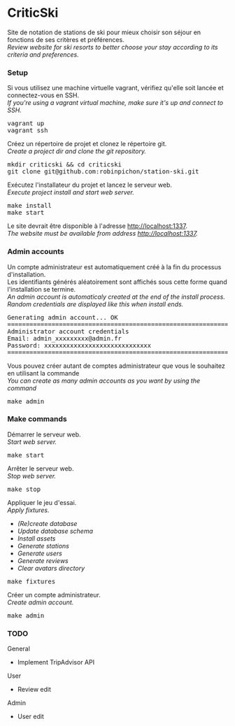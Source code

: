 <h1>CriticSki</h1>
<p>
    Site de notation de stations de ski pour mieux choisir son séjour en fonctions de ses critères et préférences.<br>
    <i>Review website for ski resorts to better choose your stay according to its criteria and preferences.</i>
</p>
<h3>Setup</h3>
<p>
    Si vous utilisez une machine virtuelle vagrant, vérifiez qu'elle soit lancée et connectez-vous en SSH.<br>
    <i>If you're using a vagrant virtual machine, make sure it's up and connect to SSH.</i>
</p>
<pre>
vagrant up
vagrant ssh
</pre>
<p>
    Créez un répertoire de projet et clonez le répertoire git.<br>
    <i>Create a project dir and clone the git repository.</i>
</p>
<pre>
mkdir criticski && cd criticski
git clone git@github.com:robinpichon/station-ski.git
</pre>
<p>
    Exécutez l'installateur du projet et lancez le serveur web.<br>
    <i>Execute project install and start web server.</i>
</p>
<pre>
make install
make start
</pre>
<p>
    Le site devrait être disponible à l'adresse <a href="http://localhost:1337">http://localhost:1337</a>.<br>
    <i>The website must be available from address <a href="http://localhost:1337">http://localhost:1337</a>.</i>
</p>
<h3>Admin accounts</h3>
<p>
    Un compte administrateur est automatiquement créé à la fin du processus d'installation.<br>
    Les identifiants générés aléatoirement sont affichés sous cette forme quand l'installation se termine.<br>
    <i>An admin account is automaticaly created at the end of the install process.<br>
    Random credentials are displayed like this when install ends.</i>
</p>
<pre>
Generating admin account... OK
=============================================================
Administrator account credentials
Email: admin_xxxxxxxxx@admin.fr
Password: xxxxxxxxxxxxxxxxxxxxxxxxxxxxx
=============================================================
</pre>
<p>
    Vous pouvez créer autant de comptes administrateur que vous le souhaitez en utilisant la commande<br>
    <i>You can create as many admin accounts as you want by using the command</i>
</p>
<pre>
make admin
</pre>
<h3>Make commands</h3>
<p>
    Démarrer le serveur web.<br>
    <i>Start web server.</i>
</p>
<pre>
make start
</pre>
<p>
    Arrêter le serveur web.<br>
    <i>Stop web server.</i>
</p>
<pre>
make stop
</pre>
<p>
    Appliquer le jeu d'essai.<br>
    <i>
        Apply fixtures.<br>
        <ul>
            <li>(Re)create database</li>
            <li>Update database schema</li>
            <li>Install assets</li>
            <li>Generate stations</li>
            <li>Generate users</li>
            <li>Generate reviews</li>
            <li>Clear avatars directory</li>
        </ul>
    </i>
</p>
<pre>
make fixtures
</pre>
<p>
    Créer un compte administrateur.<br>
    <i>Create admin account.</i>
</p>
<pre>
make admin
</pre>
<h3>TODO</h3>
General
<ul>
    <li>Implement TripAdvisor API</li>
</ul>
User
<ul>
    <li>Review edit</li>
</ul>
Admin
<ul>
    <li>User edit</li>
</ul>
